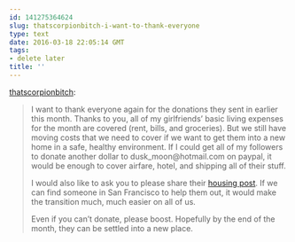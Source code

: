 ```yaml
---
id: 141275364624
slug: thatscorpionbitch-i-want-to-thank-everyone
type: text
date: 2016-03-18 22:05:14 GMT
tags:
- delete later
title: ''
---
```

<p><a class="tumblr_blog" href="http://thatscorpionbitch.tumblr.com/post/141263192120">thatscorpionbitch</a>:</p>
<blockquote>
<p>I want to thank everyone again for the donations they sent in earlier this month. Thanks to you, all of my girlfriends’ basic living expenses for the month are covered (rent, bills, and groceries). But we still have moving costs that we need to cover if we want to get them into a new home in a safe, healthy environment. If I could get all of my followers to donate another dollar to dusk_moon@hotmail.com on paypal, it would be enough to cover airfare, hotel, and shipping all of their stuff. </p>
<p>I would also like to ask you to please share their <a href="http://www.transhousingnetwork.com/post/135803610918/need-couch-san-francisco-california">housing post</a>. If we can find someone in San Francisco to help them out, it would make the transition much, much easier on all of us. </p>
<p>Even if you can’t donate, please boost. Hopefully by the end of the month, they can be settled into a new place.</p>
</blockquote>

